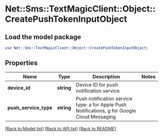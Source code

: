 # Net::Sms::TextMagicClient::Object::CreatePushTokenInputObject

## Load the model package
```perl
use Net::Sms::TextMagicClient::Object::CreatePushTokenInputObject;
```

## Properties
Name | Type | Description | Notes
------------ | ------------- | ------------- | -------------
**device_id** | **string** | Device ID for push notification service | 
**push_service_type** | **string** | Push notification service type: a for Apple Push Notifications, g for Google Cloud Messaging | 

[[Back to Model list]](../README.md#documentation-for-models) [[Back to API list]](../README.md#documentation-for-api-endpoints) [[Back to README]](../README.md)


